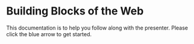 # Building Blocks of the Web

This documentation is to help you follow along with the presenter. Please click the blue arrow to get started. 